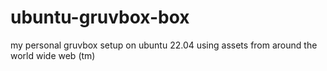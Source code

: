 # ubuntu-gruvbox-box
my personal gruvbox setup on ubuntu 22.04 using assets from around the world wide web (tm)
